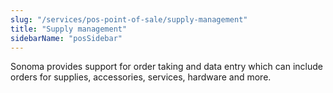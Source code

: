 ```yaml
---
slug: "/services/pos-point-of-sale/supply-management"
title: "Supply management"
sidebarName: "posSidebar"
---
```


Sonoma provides support for order taking and data entry which can include orders for supplies, accessories, services, hardware and more.
